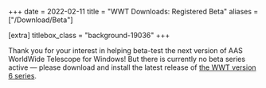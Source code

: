 +++
date = 2022-02-11
title = "WWT Downloads: Registered Beta"
aliases = ["/Download/Beta"]

[extra]
titlebox_class = "background-19036"
+++

Thank you for your interest in helping beta-test the next version of AAS
WorldWide Telescope for Windows! But there is currently no beta series active —
please download and install the latest release of [the WWT version 6 series][stable].

[stable]: ../
